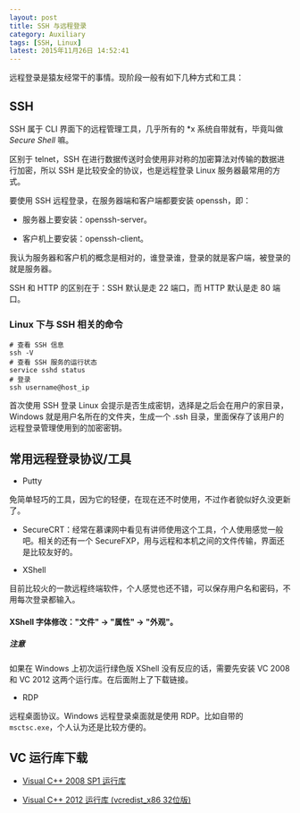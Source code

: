 ```yaml
---
layout: post
title: SSH 与远程登录
category: Auxiliary
tags: [SSH, Linux]
latest: 2015年11月26日 14:52:41
---
```


远程登录是猿友经常干的事情。现阶段一般有如下几种方式和工具：

SSH
-

SSH 属于 CLI 界面下的远程管理工具，几乎所有的 *x 系统自带就有，毕竟叫做 _Secure Shell_ 嘛。

区别于 telnet，SSH 在进行数据传送时会使用非对称的加密算法对传输的数据进行加密，所以 SSH 是比较安全的协议，也是远程登录 Linux 服务器最常用的方式。

要使用  SSH 远程登录，在服务器端和客户端都要安装 openssh，即：

- 服务器上要安装：openssh-server。

- 客户机上要安装：openssh-client。

我认为服务器和客户机的概念是相对的，谁登录谁，登录的就是客户端，被登录的就是服务器。

SSH 和 HTTP 的区别在于：SSH 默认是走 22 端口，而 HTTP 默认是走 80 端口。

### Linux 下与 SSH 相关的命令

```
# 查看 SSH 信息
ssh -V
# 查看 SSH 服务的运行状态
service sshd status
# 登录
ssh username@host_ip
```

首次使用 SSH 登录 Linux 会提示是否生成密钥，选择是之后会在用户的家目录，Windows 就是用户名所在的文件夹，生成一个 .ssh 目录，里面保存了该用户的远程登录管理使用到的加密密钥。

常用远程登录协议/工具
-

- Putty

免简单轻巧的工具，因为它的轻便，在现在还不时使用，不过作者貌似好久没更新了。

- SecureCRT：经常在慕课网中看见有讲师使用这个工具，个人使用感觉一般吧。相关的还有一个 SecureFXP，用与远程和本机之间的文件传输，界面还是比较友好的。

- XShell

目前比较火的一款远程终端软件，个人感觉也还不错，可以保存用户名和密码，不用每次登录都输入。


#### XShell 字体修改："文件" -> "属性" -> "外观"。

##### **注意**

如果在 Windows 上初次运行绿色版 XShell 没有反应的话，需要先安装 VC 
2008 和 VC 2012 这两个运行库。在后面附上了下载链接。

- RDP

远程桌面协议。Windows 远程登录桌面就是使用 RDP。比如自带的 `msctsc.exe`，个人认为还是比较方便的。

VC 运行库下载
-

- [Visual C++ 2008 SP1 运行库](http://www.microsoft.com/zh-cn/download/details.aspx?id=5582)

- [Visual C++ 2012 运行库 (vcredist_x86 32位版)](http://www.microsoft.com/zh-cn/download/details.aspx?id=30679)

